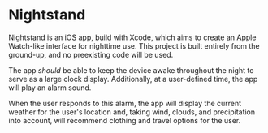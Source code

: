 # Nightstand

Nightstand is an iOS app, build with Xcode, which aims to create an Apple Watch-like interface for nighttime use. This project is built entirely from the ground-up, and no preexisting code will be used.

The app *should* be able to keep the device awake throughout the night to serve as a large clock display. 
Additionally, at a user-defined time, the app will play an alarm sound. 

When the user responds to this alarm, 
the app will display the current weather for the user's location and, taking wind, clouds, and precipitation
into account, will recommend clothing and travel options for the user.
